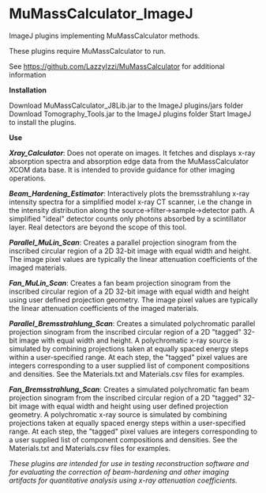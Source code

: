 # MuMassCalculator_ImageJ
ImageJ plugins implementing MuMassCalculator methods.

These plugins require MuMassCalculator to run.

See https://github.com/LazzyIzzi/MuMassCalculator for additional information

**Installation**

Download MuMassCalculator_J8Lib.jar to the ImageJ plugins/jars folder
Download Tomography_Tools.jar to the ImageJ plugins folder
Start ImageJ to install the plugins.

**Use**

**_Xray_Calculator_**: Does not operate on images. It fetches and displays x-ray absorption spectra and absorption edge data from the MuMassCalculator XCOM data base.  It is intended to provide guidance for other imaging operations.

**_Beam_Hardening_Estimator_**: Interactively plots the bremsstrahlung x-ray intensity spectra for a simplified model x-ray CT scanner, i.e the change in the intensity distribution along the source->filter->sample->detector path. A simplified "ideal" detector counts only photons absorbed by a scintillator layer.  Real detectors are beyond the scope of this tool.

**_Parallel_MuLin_Scan_**: Creates a parallel projection sinogram from the inscribed circular region of a 2D 32-bit image with equal width and height.  The image pixel values are typically the linear attenuation coefficients of the imaged materials.

**_Fan_MuLin_Scan_**: Creates a fan beam projection sinogram from the inscribed circular region of a 2D 32-bit image with equal width and height using user defined projection geometry.  The image pixel values are typically the linear attenuation coefficients of the imaged materials.

**_Parallel_Bremsstrahlung_Scan_**: Creates a simulated polychromatic parallel projection sinogram from the inscribed circular region of a 2D "tagged" 32-bit image with equal width and height.  A polychromatic x-ray source is simulated by combining projections taken at equally spaced energy steps within a user-specified range. At each step, the "tagged" pixel values are integers corresponding to a user supplied list of component compositions and densities. See the Materials.txt and Materials.csv files for examples. 

**_Fan_Bremsstrahlung_Scan_**: Creates a simulated polychromatic fan beam projection sinogram from the inscribed circular region of a 2D "tagged" 32-bit image with equal width and height using user defined projection geometry. A polychromatic x-ray source is simulated by combining projections taken at equally spaced energy steps within a user-specified range. At each step, the "tagged" pixel values are integers corresponding to a user supplied list of component compositions and densities. See the Materials.txt and Materials.csv files for examples. 

_These plugins are intended for use in testing reconstruction software and for evaluating the correction of beam-hardening and other imaging artifacts for quantitative analysis using x-ray attenuation coefficients._
